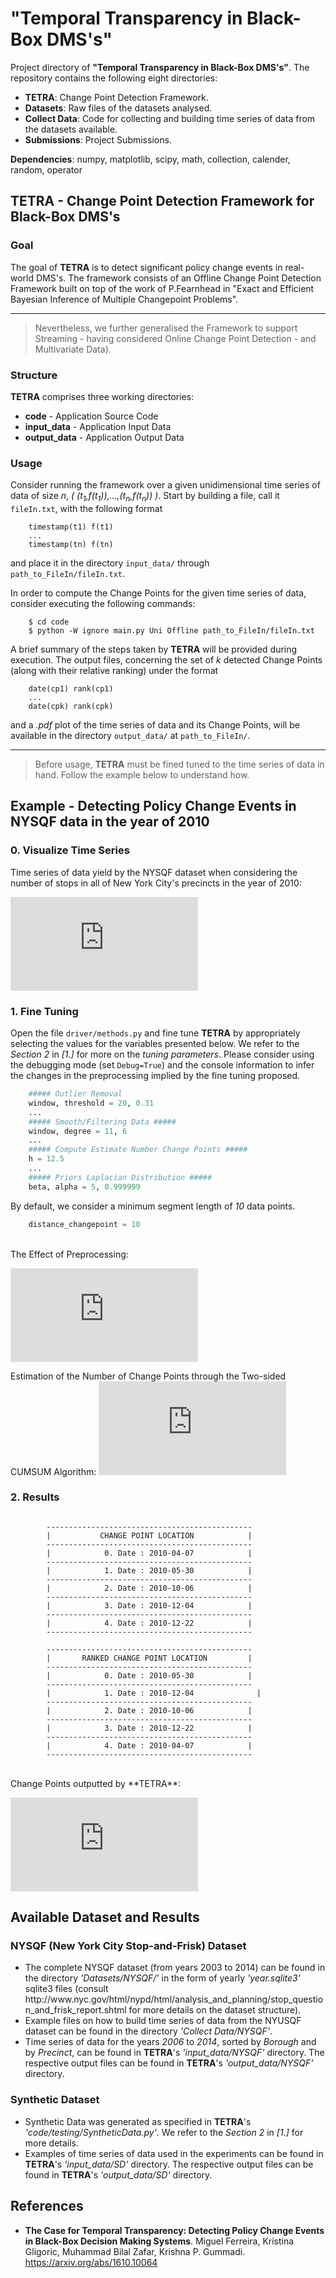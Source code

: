 # "Temporal Transparency in Black-Box DMS's" 

Project directory of **"Temporal Transparency in Black-Box DMS's"**. The repository contains the following eight directories: 
- **TETRA**: Change Point Detection Framework.
- **Datasets**: Raw files of the datasets analysed.
- **Collect Data**: Code for collecting and building time series of data from the datasets available.
- **Submissions**: Project Submissions.

**Dependencies**: numpy, matplotlib, scipy, math, collection, calender, random, operator

## TETRA - Change Point Detection Framework for Black-Box DMS's 

### Goal 

The goal of **TETRA** is to detect significant policy change events in real-world DMS's. The framework consists of an Offline Change Point Detection Framework built on top of the work of P.Fearnhead in "Exact and Efficient Bayesian Inference of Multiple Changepoint Problems".

---

> Nevertheless, we further generalised the Framework to support Streaming - having considered Online Change Point Detection - and Multivariate Data).

### Structure

**TETRA** comprises three working directories:
- **code** - Application Source Code
- **input_data** - Application Input Data
- **output_data** - Application Output Data

### Usage

Consider running the framework over a given unidimensional time series of data of size _n_, _( (t<sub>1</sub>,f(t<sub>1</sub>)),...,(t<sub>n</sub>,f(t<sub>n</sub>)) )_. Start by building a file, call it `fileIn.txt`, with the following format 

```shell 
	timestamp(t1) f(t1)
	...
	timestamp(tn) f(tn)
```

and place it in the directory `input_data/` through `path_to_FileIn/fileIn.txt`.

In order to compute the Change Points for the given time series of data, consider executing the following commands:

```shell
	$ cd code
	$ python -W ignore main.py Uni Offline path_to_FileIn/fileIn.txt
```

A brief summary of the steps taken by **TETRA** will be provided during execution. The output files, concerning the set of _k_ detected Change Points (along with their relative ranking) under the format

```shell
	date(cp1) rank(cp1) 
	...
	date(cpk) rank(cpk)
```

and a _.pdf_ plot of the time series of data and its Change Points, will be available in the directory `output_data/` at `path_to_FileIn/`.

--- 

> Before usage, **TETRA** must be fined tuned to the time series of data in hand. Follow the example below to understand how.

## Example - Detecting Policy Change Events in NYSQF data in the year of 2010

### 0. Visualize Time Series

Time series of data yield by the NYSQF dataset when considering the number of stops in all of New York City's precincts in the year of 2010:

![sqf_num_stops_2010-01-01__2010-12-31_pct_all.pdf](https://github.com/miferrei/Temporal-Transparency/files/772667/sqf_num_stops_2010-01-01__2010-12-31_pct_all.pdf)

### 1. Fine Tuning 

Open the file `driver/methods.py` and fine tune **TETRA** by appropriately selecting the values for the variables presented below. We refer to the _Section 2_ in _[1.]_ for more on the _tuning parameters_. Please consider using the debugging mode (set ```Debug=True```) and the console information to infer the changes in the preprocessing implied by the fine tuning proposed.

```python
	##### Outlier Removal
	window, threshold = 20, 0.31
	... 
	##### Smooth/Filtering Data #####
	window, degree = 11, 6
	...
	##### Compute Estimate Number Change Points #####
	h = 12.5
	...
	##### Priors Laplacian Distribution #####
	beta, alpha = 5, 0.999999
```

By default, we consider a minimum segment length of _10_ data points.

```python
	distance_changepoint = 10
```

</br>
The Effect of Preprocessing:

![fig1.pdf](https://github.com/miferrei/Temporal-Transparency/files/772671/fig1.pdf)

Estimation of the Number of Change Points through the Two-sided CUMSUM Algorithm:
![fig2.pdf](https://github.com/miferrei/Temporal-Transparency/files/772676/fig2.pdf)

### 2. Results

```shell

		----------------------------------------------
		|    		CHANGE POINT LOCATION		     |
		----------------------------------------------
		|    		 0. Date : 2010-04-07 		     |
		----------------------------------------------
		|    		 1. Date : 2010-05-30 		     |
		----------------------------------------------
		|    		 2. Date : 2010-10-06 		     |
		----------------------------------------------
		|    		 3. Date : 2010-12-04 		     |
		----------------------------------------------
		|    		 4. Date : 2010-12-22 		     |
		----------------------------------------------
		
		----------------------------------------------
		|		RANKED CHANGE POINT LOCATION	     |
		----------------------------------------------
		|    		 0. Date : 2010-05-30 		     |
		----------------------------------------------
		|		     1. Date : 2010-12-04		       |
		----------------------------------------------
		|    		 2. Date : 2010-10-06 		     |
		----------------------------------------------
		|    		 3. Date : 2010-12-22 		     |
		----------------------------------------------
		|    		 4. Date : 2010-04-07 		     |
		----------------------------------------------
```

</br>
Change Points outputted by **TETRA**:

![sqf_num_stops_2010-01-01__2010-12-31_pct_all.pdf](https://github.com/miferrei/Temporal-Transparency/files/772771/sqf_num_stops_2010-01-01__2010-12-31_pct_all.pdf)

## Available Dataset and Results

### NYSQF (New York City Stop-and-Frisk) Dataset 

<ul>
<li> The complete NYSQF dataset (from years 2003 to 2014) can be found in the directory <i>'Datasets/NYSQF/'</i> in the form of yearly <i>'year.sqlite3'</i> sqlite3 files (consult http://www.nyc.gov/html/nypd/html/analysis_and_planning/stop_question_and_frisk_report.shtml for more details on the dataset structure). </li>
<li> Example files on how to build time series of data from the NYUSQF dataset can be found in the directory <i>'Collect Data/NYSQF'</i>. </li>
<li> Time series of data for the years <i>2006</i> to <i>2014</i>, sorted by <i>Borough</i> and by <i>Precinct</i>, can be found in <b>TETRA</b>'s <i>'input_data/NYSQF'</i> directory. The respective output files can be found in <b>TETRA</b>'s <i>'output_data/NYSQF'</i> directory. </li>
</ul>

### Synthetic Dataset 

<ul>
<li> Synthetic Data was generated as specified in <b>TETRA</b>'s <i>'code/testing/SyntheticData.py'</i>. We refer to the <i>Section 2</i> in <i>[1.]</i> for more details. </li>
<li> Examples of time series of data used in the experiments can be found in <b>TETRA</b>'s <i>'input_data/SD'</i> directory. The respective output files can be found in <b>TETRA</b>'s <i>'output_data/SD'</i> directory. </li>
</ul>

## References

* **The Case for Temporal Transparency: Detecting Policy Change Events in Black-Box Decision Making Systems**. Miguel Ferreira, Kristina Gligoric, Muhammad Bilal Zafar, Krishna P. Gummadi. https://arxiv.org/abs/1610.10064
